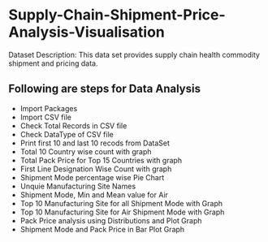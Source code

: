 # Supply-Chain-Shipment-Price-Analysis-Visualisation

Dataset Description: This data set provides supply chain health commodity shipment and pricing data.

## Following are steps for Data Analysis

* Import Packages
* Import CSV file
* Check Total Records in CSV file
* Check DataType of CSV file
* Print first 10 and last 10 recods from DataSet
* Total 10 Country wise count with graph
* Total Pack Price for Top 15 Countries with graph
* First Line Designation Wise Count with graph
* Shipment Mode percentage wise Pie Chart
* Unquie Manufacturing Site Names
* Shipment Mode, Min and Mean value for Air
* Top 10 Manufacturing Site for all Shipment Mode with Graph
* Top 10 Manufacturing Site for Air Shipment Mode with Graph
* Pack Price analysis using Distributions and Plot Graph
* Shipment Mode and Pack Price in Bar Plot Graph
